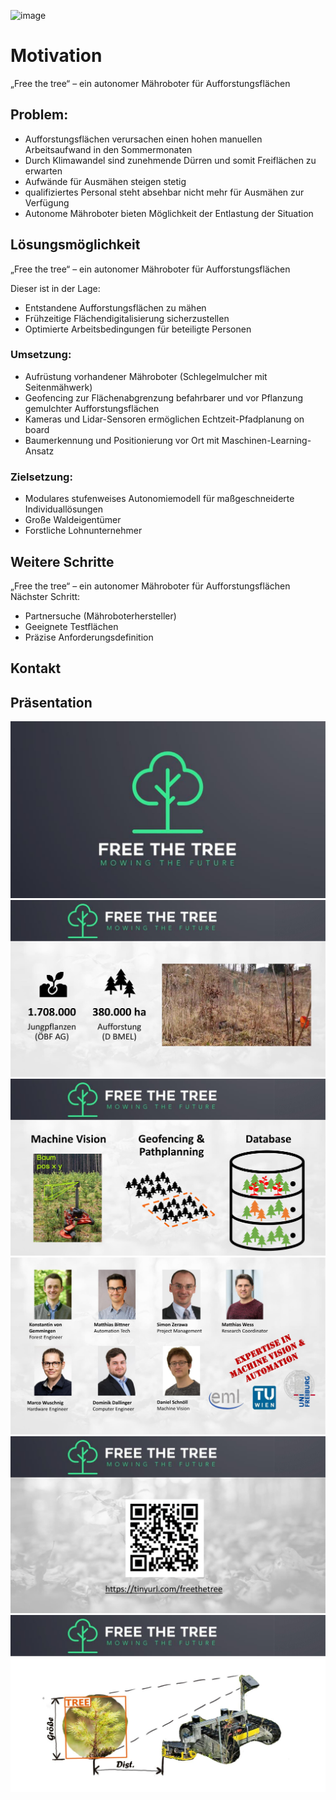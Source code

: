 ![image](https://user-images.githubusercontent.com/10611499/164673691-df8d9ef2-ad89-45d9-9658-57ad0c6cd273.png)


# Motivation
„Free the tree“ – ein autonomer Mähroboter für Aufforstungsflächen
## Problem:
- Aufforstungsflächen verursachen einen hohen manuellen Arbeitsaufwand in den Sommermonaten
- Durch Klimawandel sind zunehmende Dürren und somit Freiflächen zu erwarten
- Aufwände für Ausmähen steigen stetig
- qualifiziertes Personal steht absehbar nicht mehr für Ausmähen zur Verfügung
- Autonome Mähroboter bieten Möglichkeit der Entlastung der Situation
##  Lösungsmöglichkeit
„Free the tree“ – ein autonomer Mähroboter für Aufforstungsflächen

Dieser ist in der Lage:
- Entstandene Aufforstungsflächen zu mähen
- Frühzeitige Flächendigitalisierung sicherzustellen
- Optimierte Arbeitsbedingungen für beteiligte Personen
### Umsetzung:
- Aufrüstung vorhandener Mähroboter (Schlegelmulcher mit Seitenmähwerk)
- Geofencing zur Flächenabgrenzung befahrbarer und vor Pflanzung gemulchter Aufforstungsflächen
- Kameras und Lidar-Sensoren ermöglichen Echtzeit-Pfadplanung on board
- Baumerkennung und Positionierung vor Ort mit Maschinen-Learning-Ansatz
### Zielsetzung:
- Modulares stufenweises Autonomiemodell für maßgeschneiderte Individuallösungen
- Große Waldeigentümer
- Forstliche Lohnunternehmer
## Weitere Schritte
„Free the tree“ – ein autonomer Mähroboter für Aufforstungsflächen
Nächster Schritt:
- Partnersuche (Mähroboterhersteller)
-  Geeignete Testflächen
- Präzise Anforderungsdefinition

## Kontakt


## Präsentation

![image](./images/1.jpg)
![image](./images/2.jpg)
![image](./images/3.jpg)
![image](./images/4.jpg)
![image](./images/5.jpg)
![image](./images/7.jpg)



